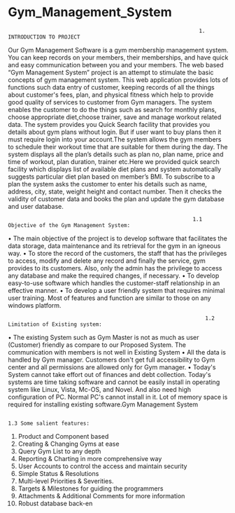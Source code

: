 # Gym_Management_System

                                                                 1. INTRODUCTION TO PROJECT
Our Gym Management Software is a gym membership management system. You can keep records on your members, their memberships, and have quick and easy communication between you and your members. The web based “Gym Management  System” project is an attempt to stimulate the basic concepts of gym management system.
This web application provides lots of functions such data entry of customer, keeping  records of all the things about customer's fees, plan, and physical fitness which help to  provide good quality of services to customer from Gym managers. The system enables  the customer to do the things such as search for monthly plans, choose appropriate diet,choose trainer, save and manage workout related data. The system provides you Quick Search facility that provides you details 
about gym plans without login. But if user want to buy plans then it must require login into your account.The system allows the gym members to schedule their workout time that are suitable for them during the day. The system displays all the plan’s details such as plan no, plan name, price and time of workout, plan duration, trainer etc.Here we provided quick search facility which displays list of available diet  plans and system automatically suggests particular diet plan based on member’s BMI. To subscribe to a plan the system asks the customer to enter his details such as name, address, city, state, weight height and contact number. Then it checks the validity of customer data and books the plan and update the gym database and user database.


                                                               1.1 Objective of the Gym Management System:

• The main objective of the project is to develop software that facilitates the data storage, data maintenance and its retrieval for the gym in an igneous way.
• To store the record of the customers, the staff that has the privileges to access, 
modify and delete any record and finally the service, gym provides to its customers. Also, only the admin has the privilege to access any database and 
make the required changes, if necessary.
• To develop easy-to-use software which handles the customer-staff relationship in an effective manner.
• To develop a user friendly system that requires minimal user training. Most of features and function are similar to those on any windows platform.
                                                                   
                                                                   1.2 Limitation of Existing system:

• The existing System such as Gym Master is not as much as user (Customer) friendly as compare to our Proposed System. The communication with members 
is not well in Existing System
• All the data is handled by Gym manager. Customers don't get full accessibility to Gym center and all permissions are allowed only for Gym manager. 
• Today's System cannot take effort out of finances and debt collection. Today's systems are time taking software and cannot be easily install in operating system 
like Linux, Vista, Mc-OS, and Novel. And also need high configuration of PC. Normal PC's cannot install in it. Lot of memory space is required for installing 
existing software.Gym Management System

                                                                         1.3 Some salient features:

1. Product and Component based
2. Creating & Changing Gyms at ease
3. Query Gym List to any depth
4. Reporting & Charting in more comprehensive way
5. User Accounts to control the access and maintain security
6. Simple Status & Resolutions
7. Multi-level Priorities & Severities.
8. Targets & Milestones for guiding the programmers
9. Attachments & Additional Comments for more information
10. Robust database back-en
